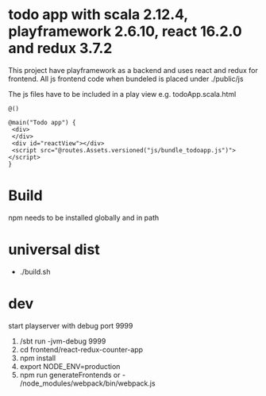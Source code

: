 todo app with scala 2.12.4, playframework 2.6.10, react 16.2.0 and redux 3.7.2
=
This project have playframework as a backend and uses react and redux for frontend.
All js frontend code when bundeled is placed under ./public/js

The js files have to be included in a play view e.g.
todoApp.scala.html
```
@()

@main("Todo app") {
 <div>
 </div>
 <div id="reactView"></div>
 <script src="@routes.Assets.versioned("js/bundle_todoapp.js")"></script>
} 
```
Build
== 
npm needs to be installed globally and in path

universal dist
===
- ./build.sh

dev
==
start playserver with debug port 9999
1. /sbt run -jvm-debug 9999
2. cd frontend/react-redux-counter-app
3. npm install
4. export NODE_ENV=production  
5. npm run generateFrontends or - /node_modules/webpack/bin/webpack.js
